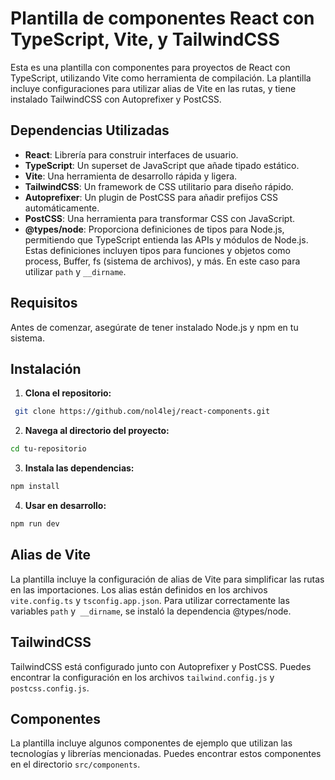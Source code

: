 # Plantilla de componentes React con TypeScript, Vite, y TailwindCSS

Esta es una plantilla con componentes para proyectos de React con TypeScript, utilizando Vite como herramienta de compilación. La plantilla incluye configuraciones para utilizar alias de Vite en las rutas, y tiene instalado TailwindCSS con Autoprefixer y PostCSS.

## Dependencias Utilizadas

- **React**: Librería para construir interfaces de usuario.
- **TypeScript**: Un superset de JavaScript que añade tipado estático.
- **Vite**: Una herramienta de desarrollo rápida y ligera.
- **TailwindCSS**: Un framework de CSS utilitario para diseño rápido.
- **Autoprefixer**: Un plugin de PostCSS para añadir prefijos CSS automáticamente.
- **PostCSS**: Una herramienta para transformar CSS con JavaScript.
- **@types/node**: Proporciona definiciones de tipos para Node.js, permitiendo que TypeScript entienda las APIs y módulos de Node.js. Estas definiciones incluyen tipos para funciones y objetos como process, Buffer, fs (sistema de archivos), y más. En este caso para utilizar `path` y `__dirname`.

## Requisitos

Antes de comenzar, asegúrate de tener instalado Node.js y npm en tu sistema.

## Instalación

1. **Clona el repositorio:**
  ```sh
   git clone https://github.com/nol4lej/react-components.git
  ```

2. **Navega al directorio del proyecto:**
  ```sh
  cd tu-repositorio
  ```

3. **Instala las dependencias:**
  ```sh
  npm install
  ```

4. **Usar en desarrollo:**
  ```sh
  npm run dev
  ```

## Alias de Vite

La plantilla incluye la configuración de alias de Vite para simplificar las rutas en las importaciones. Los alias están definidos en los archivos `vite.config.ts` y `tsconfig.app.json`. Para utilizar correctamente las variables `path` y` __dirname`, se instaló la dependencia @types/node.

## TailwindCSS

TailwindCSS está configurado junto con Autoprefixer y PostCSS. Puedes encontrar la configuración en los archivos `tailwind.config.js` y `postcss.config.js`.

## Componentes

La plantilla incluye algunos componentes de ejemplo que utilizan las tecnologías y librerías mencionadas. Puedes encontrar estos componentes en el directorio `src/components`.
